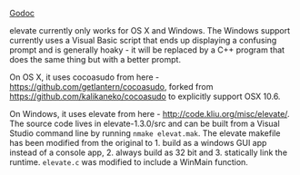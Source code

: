 [Godoc](http://godoc.org/github.com/getlantern/elevate)

elevate currently only works for OS X and Windows. The Windows support
currently uses a Visual Basic script that ends up displaying a confusing prompt
and is generally hoaky - it will be replaced by a C++ program that does the same
thing but with a better prompt.

On OS X, it uses cocoasudo from here - https://github.com/getlantern/cocoasudo,
forked from https://github.com/kalikaneko/cocoasudo to explicitly support OSX
10.6.

On Windows, it uses elevate from here - http://code.kliu.org/misc/elevate/. The
source code lives in elevate-1.3.0/src and can be built from a Visual Studio
command line by running `nmake elevat.mak`. The elevate makefile has been
modified from the original to 1. build as a windows GUI app instead of a console
app, 2. always build as 32 bit and 3. statically link the runtime. `elevate.c`
was modified to include a WinMain function.

